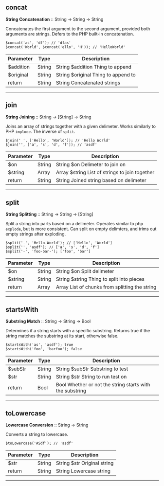 
## concat

__String Concatenation__ :: String -> String -> String



Concatenates the first argument to the second argument, provided both arguments
are strings. Defers to the PHP built-in concatenation.

```
$concat('as', 'df'); // 'dfas'
$concat('World', $concat('ello', 'H')); // 'HelloWorld'
```

Parameter | Type | Description
-|-|-
$addition | String | String $addition Thing to append
$original | String | String $original Thing to append to
return | String | String           Concatenated strings


---

## join

__String Joining__ :: String -> [String] -> String



Joins an array of strings together with a given delimeter. Works similarly
to PHP `implode`. The inverse of `split`.

```
$join(' ', ['Hello', 'World']); // 'Hello World'
$join('', ['a', 's', 'd', 'f']); // 'asdf'
```

Parameter | Type | Description
-|-|-
$on | String | String $on     Delimeter to join on
$string | Array | Array  $string List of strings to join together
return | String | String         Joined string based on delimeter


---

## split

__String Splitting__ :: String -> String -> [String]



Split a string into parts based on a delimeter. Operates similar to php `explode`,
but is more consistent. Can split on empty delimters, and trims out empty strings
after exploding.

```
$split('-', 'Hello-World'); // ['Hello', 'World']
$split('', 'asdf'); // ['a', 's', 'd', 'f']
$split('-', 'foo-bar-'); ['foo', 'bar']
```

Parameter | Type | Description
-|-|-
$on | String | String $on     Split delimeter
$string | String | String $string Thing to split into pieces
return | Array | Array          List of chunks from splitting the string


---

## startsWith

__Substring Match__ :: String -> String -> Bool



Determines if a string starts with a specific substring. Returns true if the string
matches the substring at its start, otherwise false.

```
$startsWith('as', 'asdf'); true
$startsWith('foo', 'barfoo'); false
```

Parameter | Type | Description
-|-|-
$subStr | String | String $subStr Substring to test
$str | String | String $str    String to run test on
return | Bool | Bool           Whether or not the string starts with the substring


---

## toLowercase

__Lowercase Conversion__ :: String -> String



Converts a string to lowercase.

```
$toLowercase('ASdf'); // 'asdf'
```

Parameter | Type | Description
-|-|-
$str | String | String $str Original string
return | String | String      Lowercase string


---
